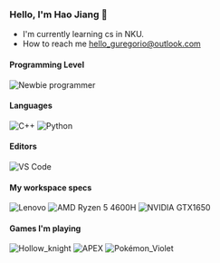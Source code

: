 ### Hello, I'm Hao Jiang 👋

- I'm currently learning cs in NKU.
- How to reach me hello_guregorio@outlook.com

#### Programming Level
![Newbie programmer](https://img.shields.io/badge/Newbie_programmer-FCC624?style=for-the-badge&logo=Linux&logoColor=black)

#### Languages
![C++](https://img.shields.io/badge/cpp-blueviolet?style=for-the-badge&logo=cplusplus&logoColor=white)
![Python](https://img.shields.io/badge/python-blue?style=for-the-badge&logo=python&logoColor=white)

#### Editors
![VS Code](https://img.shields.io/badge/VS_Code-0078D4?style=for-the-badge&logo=visual%20studio%20code&logoColor=white)

#### My workspace specs
![Lenovo](https://img.shields.io/badge/lenovo_legion_r7000-ED1C24?style=for-the-badge&logo=lenovo&logoColor=white)
![AMD Ryzen 5 4600H](https://img.shields.io/badge/AMD_Ryzen_5_4600H-black?style=for-the-badge&logo=amd&logoColor=white)
![NVIDIA GTX1650](https://img.shields.io/badge/NVIDIA_GTX1650-76B900?style=for-the-badge&logo=nvidia&logoColor=white)

#### Games I'm playing
![Hollow_knight](https://img.shields.io/badge/hollow_knight-lightgrey?style=for-the-badge&logo=steam&logoColor=white)
![APEX](https://img.shields.io/badge/Apex%20Legends-red?style=for-the-badge&logo=steam&logoColor=white)
![Pokémon_Violet](https://img.shields.io/badge/Pokémon_Violet-blueviolet?style=for-the-badge&logo=nintendo-switch&logoColor=white)

